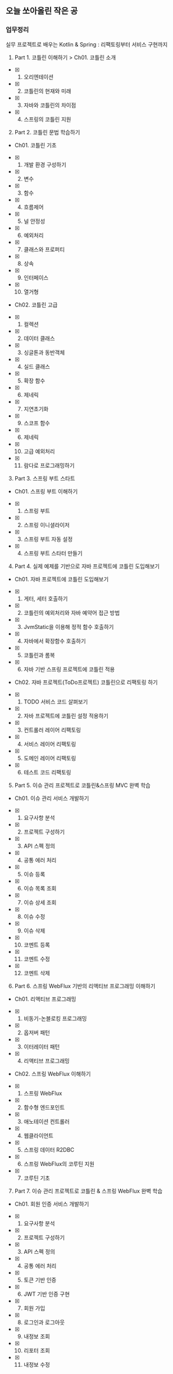 ## 오늘 쏘아올린 작은 공

### 업무정리
실무 프로젝트로 배우는 Kotlin & Spring : 리팩토링부터 서비스 구현까지
1. Part 1. 코틀린 이해하기 > Ch01. 코틀린 소개
- [x] 01. 오리엔테이션
- [x] 02. 코틀린의 현재와 미래
- [x] 03. 자바와 코틀린의 차이점
- [x] 04. 스프링의 코틀린 지원
2. Part 2. 코틀린 문법 학습하기
- Ch01. 코틀린 기초
- [x] 01. 개발 환경 구성하기
- [x] 02. 변수
- [x] 03. 함수
- [x] 04. 흐름제어
- [x] 05. 널 안정성
- [x] 06. 예외처리
- [x] 07. 클래스와 프로퍼티
- [x] 08. 상속
- [x] 09. 인터페이스
- [x] 10. 열거형
- Ch02. 코틀린 고급
- [x] 01. 컬렉션
- [x] 02. 데이터 클래스
- [x] 03. 싱글톤과 동반객체
- [x] 04. 실드 클래스
- [x] 05. 확장 함수
- [x] 06. 제네릭
- [x] 07. 지연초기화
- [x] 09. 스코프 함수
- [x] 06. 제네릭
- [x] 10. 고급 예외처리
- [x] 11. 람다로 프로그래밍하기
3. Part 3. 스프링 부트 스타트
- Ch01. 스프링 부트 이해하기
- [x] 01. 스프링 부트
- [x] 02. 스프링 이니셜라이저
- [x] 03. 스프링 부트 자동 설정
- [x] 04. 스프링 부트 스타터 만들기
4. Part 4. 실제 예제를 기반으로 자바 프로젝트에 코틀린 도입해보기
- Ch01. 자바 프로젝트에 코틀린 도입해보기
- [x] 01. 게터, 세터 호출하기
- [x] 02. 코틀린의 예외처리와 자바 예약어 접근 방법
- [x] 03. JvmStatic을 이용해 정적 함수 호출하기
- [x] 04. 자바에서 확장함수 호출하기
- [x] 05. 코틀린과 롬복
- [x] 06. 자바 기반 스프링 프로젝트에 코틀린 적용
- Ch02. 자바 프로젝트(ToDo프로젝트) 코틀린으로 리팩토링 하기
- [x] 01. TODO 서비스 코드 살펴보기
- [x] 02. 자바 프로젝트에 코틀린 설정 적용하기
- [x] 03. 컨트롤러 레이어 리팩토링
- [x] 04. 서비스 레이어 리팩토링
- [x] 05. 도메인 레이어 리팩토링
- [x] 06. 테스트 코드 리팩토링
5. Part 5. 이슈 관리 프로젝트로 코틀린&스프링 MVC 완벽 학습
- Ch01. 이슈 관리 서비스 개발하기
- [x] 01. 요구사항 분석
- [x] 02. 프로젝트 구성하기
- [x] 03. API 스펙 정의
- [x] 04. 공통 에러 처리
- [x] 05. 이슈 등록
- [x] 06. 이슈 목록 조회
- [x] 07. 이슈 상세 조회
- [x] 08. 이슈 수정
- [x] 09. 이슈 삭제
- [x] 10. 코멘트 등록
- [x] 11. 코멘트 수정
- [x] 12. 코멘트 삭제
6. Part 6. 스프링 WebFlux 기반의 리액티브 프로그래밍 이해하기
- Ch01. 리액티브 프로그래밍
- [x] 01. 비동기-논블로킹 프로그래밍
- [x] 02. 옵저버 패턴
- [x] 03. 이터레이터 패턴
- [x] 04. 리액티브 프로그래밍
- Ch02. 스프링 WebFlux 이해하기
- [x] 01. 스프링 WebFlux
- [x] 02. 함수형 엔드포인트
- [x] 03. 애노테이션 컨트롤러
- [x] 04. 웹클라이언트
- [x] 05. 스프링 데이터 R2DBC
- [x] 06. 스프링 WebFlux의 코루틴 지원
- [x] 07. 코루틴 기초
7. Part 7. 이슈 관리 프로젝트로 코틀린 & 스프링 WebFlux 완벽 학습
- Ch01. 회원 인증 서비스 개발하기
- [x] 01. 요구사항 분석
- [x] 02. 프로젝트 구성하기
- [x] 03. API 스펙 정의
- [x] 04. 공통 에러 처리
- [x] 05. 토큰 기반 인증
- [x] 06. JWT 기반 인증 구현
- [x] 07. 회원 가입
- [x] 08. 로그인과 로그아웃
- [x] 09. 내정보 조회
- [x] 10. 리포터 조회
- [x] 11. 내정보 수정
